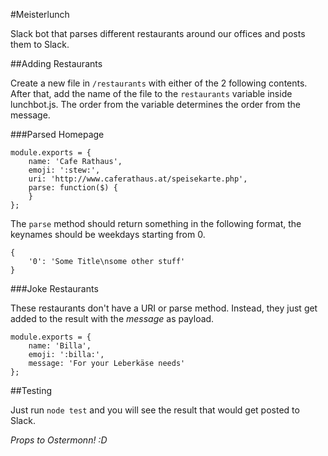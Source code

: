 
#Meisterlunch

Slack bot that parses different restaurants around our offices and posts them to Slack.

##Adding Restaurants

Create a new file in `/restaurants` with either of the 2 following contents. After that, add the name of the file to the `restaurants` variable inside lunchbot.js.
The order from the variable determines the order from the message.

###Parsed Homepage

    module.exports = {
        name: 'Cafe Rathaus',
        emoji: ':stew:',
        uri: 'http://www.caferathaus.at/speisekarte.php',
        parse: function($) {
        }
    };

The `parse` method should return something in the following format, the keynames should be weekdays starting from 0.

	{
		'0': 'Some Title\nsome other stuff'
	}

###Joke Restaurants

These restaurants don't have a URI or parse method. Instead, they just get added to the result with the *message* as payload.

	module.exports = {
    	name: 'Billa',
	    emoji: ':billa:',
    	message: 'For your Leberkäse needs'
	};

##Testing

Just run `node test` and you will see the result that would get posted to Slack.

*Props to Ostermonn! :D*
